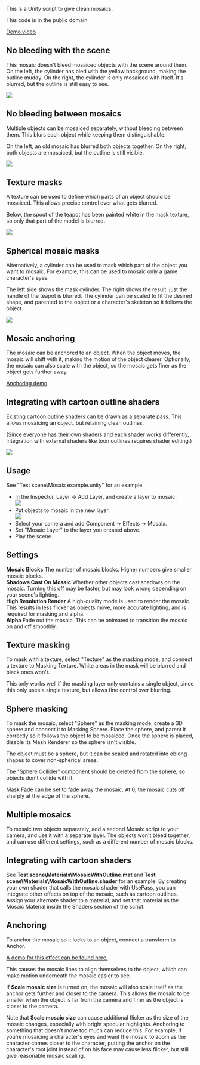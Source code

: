 This is a Unity script to give clean mosaics.

This code is in the public domain.

[Demo video](https://s3.amazonaws.com/unity-mosaix/mosaix-demo.mp4)

No bleeding with the scene
--------------------------

This mosaic doesn't bleed mosaiced objects with the scene around them.
On the left, the cylinder has bled with the yellow background, making the outline
muddy.  On the right, the cylinder is only mosaiced with itself.  It's blurred,
but the outline is still easy to see.

![](Images/no_mosaic_bleeding.png)

No bleeding between mosaics
---------------------------

Multiple objects can be mosaiced separately, without bleeding between them.
This blurs each object while keeping them distinguishable.

On the left, an old mosaic has blurred both objects together.  On the right, both
objects are mosaiced, but the outline is still visible.

![](Images/separate_mosaics.png)

Texture masks
-------------

A texture can be used to define which parts of an object should be mosaiced.
This allows precise control over what gets blurred.

Below, the spout of the teapot has been painted white in the mask texture, so
only that part of the model is blurred.

![](Images/texture_masked.png)

Spherical mosaic masks
----------------------

Alternatively, a cylinder can be used to mask which part of the object you want to mosaic.
For example, this can be used to mosaic only a game character's eyes.

The left side shows the mask cylinder.  The right shows the result: just the handle
of the teapot is blurred.  The cylinder can be scaled to fit the desired shape,
and parented to the object or a character's skeleton so it follows the object.

![](Images/sphere_masked.png)

Mosaic anchoring
----------------

The mosaic can be anchored to an object.  When the object moves, the mosaic will shift
with it, making the motion of the object clearer.  Optionally, the mosaic can also scale
with the object, so the mosaic gets finer as the object gets further away.

[Anchoring demo](https://s3.amazonaws.com/unity-mosaix/anchoring-demo.mp4)

Integrating with cartoon outline shaders
----------------------------------------

Existing cartoon outline shaders can be drawn as a separate pass.  This allows mosaicing an
object, but retaining clean outlines.

(Since everyone has their own shaders and each shader works differently, integration
with external shaders like toon outlines requires shader editing.)

![](Images/external_shaders.png)

Usage
-----

See "Test scene\Mosaix example.unity" for an example.

- In the Inspector, Layer -> Add Layer, and create a layer to mosaic.  
![](Images/Setup_AddLayer.png)
- Put objects to mosaic in the new layer.  
![](Images/Setup_PutMeshInLayer.png)
- Select your camera and add Component -> Effects -> Mosaix.
- Set "Mosaic Layer" to the layer you created above.
- Play the scene.

Settings
--------

**Mosaic Blocks** The number of mosaic blocks.  Higher numbers give smaller mosaic blocks.  
**Shadows Cast On Mosaic** Whether other objects cast shadows on the mosaic.  Turning this
off may be faster, but may look wrong depending on your scene's lighting.  
**High Resolution Render** A high-quality mode is used to render the mosaic.
This results in less flicker as objects move, more accurate lighting, and is required
for masking and alpha.  
**Alpha** Fade out the mosaic.  This can be animated to transition the mosaic on and off
smoothly.

Texture masking
---------------

To mask with a texture, select "Texture" as the masking mode, and connect a texture
to Masking Texture.  White areas in the mask will be blurred and black ones won't.

This only works well if the masking layer only contains a single object, since this
only uses a single texture, but allows fine control over blurring.

Sphere masking
--------------

To mask the mosaic, select "Sphere" as the masking mode, create a 3D sphere and connect
it to Masking Sphere.  Place the sphere, and parent it correctly so it follows the object
to be mosaiced.  Once the sphere is placed, disable its Mesh Renderer so the sphere isn't
visible.

The object must be a sphere, but it can be scaled and rotated into oblong shapes to cover
non-spherical areas.

The "Sphere Collider" component should be deleted from the sphere, so objects don't collide
with it.

Mask Fade can be set to fade away the mosaic.  At 0, the mosaic cuts off sharply at the
edge of the sphere.

Multiple mosaics
----------------

To mosaic two objects separately, add a second Mosaix script to your camera, and use it
with a separate layer.  The objects won't bleed together, and can use different settings,
such as a different number of mosaic blocks.

Integrating with cartoon shaders
--------------------------------

See **Test scene\Materials\MosaicWithOutline.mat** and **Test scene\Materials\MosaicWithOutline.shader**
for an example.  By creating your own shader that calls the mosaic shader with UsePass,
you can integrate other effects on top of the mosaic, such as cartoon outlines.  Assign
your alternate shader to a material, and set that material as the Mosaic Material inside
the Shaders section of the script.

Anchoring
---------

To anchor the mosaic so it locks to an object, connect a transform to Anchor.

[A demo for this effect can be found here.](https://s3.amazonaws.com/unity-mosaix/anchoring-demo.mp4)

This causes the mosaic lines to align themselves to the object, which can make motion underneath
the mosaic easier to see.

If **Scale mosaic size** is turned on, the mosaic will also scale itself as the anchor gets
further and closer to the camera.  This allows the mosaic to be smaller when the object is
far from the camera and finer as the object is closer to the camera.

Note that **Scale mosaic size** can cause additional flicker as the size of the mosaic changes,
especially with bright specular highlights.  Anchoring to something that doesn't move too much
can reduce this.  For example, if you're mosaicing a character's eyes and want the mosaic to
zoom as the character comes closer to the character, putting the anchor on the character's root
joint instead of on his face may cause less flicker, but still give reasonable mosaic scaling.

